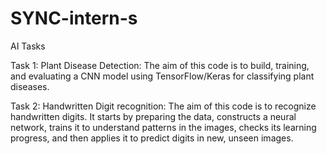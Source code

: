 # SYNC-intern-s

AI Tasks

Task 1: Plant Disease Detection: The aim of this code is to build, training, and evaluating a CNN model using TensorFlow/Keras for classifying plant diseases. 

Task 2:  Handwritten Digit recognition: The aim of this code is to recognize handwritten digits. It starts by preparing the data, constructs a neural network, trains it to understand patterns in the images, checks its learning progress, and then applies it to predict digits in new, unseen images.
